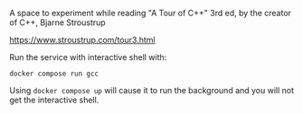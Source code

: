 A space to experiment while reading "A Tour of C++" 3rd ed, by the creator of C++, Bjarne Stroustrup

https://www.stroustrup.com/tour3.html

Run the service with interactive shell with:
```docker
docker compose run gcc
```

Using `docker compose up` will cause it to run the background and you will not get the interactive shell.